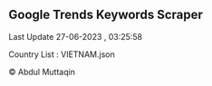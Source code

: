 

## Google Trends Keywords Scraper 
 
Last Update 27-06-2023 , 03:25:58

Country List :
VIETNAM.json



© Abdul Muttaqin 
